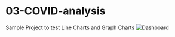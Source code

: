 # 03-COVID-analysis
Sample Project to test Line Charts and Graph Charts
![Dashboard](https://github.com/hassan-tariq-24/03-COVID-analysis/assets/61537074/95ac4564-8d83-4091-b1dc-b27920fcc09b)
 
